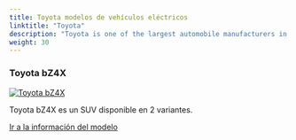 ```yaml
---
title: Toyota modelos de vehículos eléctricos
linktitle: "Toyota"
description: "Toyota is one of the largest automobile manufacturers in the world, producing about 10 million vehicles per year. Historycally Toyota has been negative to EV, but launched it first all-electric model in 2022. "
weight: 30
---
```

<!-- markdownlint-disable MD033 -->
<!-- markdownlint-disable MD010 -->


<div class="container p-3 mb-4 bg-body-tertiary rounded border">
<h3> Toyota bZ4X</h3>
	<div class="row">
		<div class="col col-12 col-md-6">
			<a href="bz4x"><img src="https://media.evkx.net/multimedia/models/toyota/bz4x/bz4x_awd/main_1_st.jpg" class="img-fluid" alt="Toyota bZ4X" ></a>
		</div>
		<div class="col col-12 col-md-6">
<p>
Toyota bZ4X es un SUV disponible en 2 variantes.
</p>
	<a href="bz4x/" class="btn btn-outline-primary" role="button">Ir a la información del modelo</a>
		</div>
	</div>
</div>
